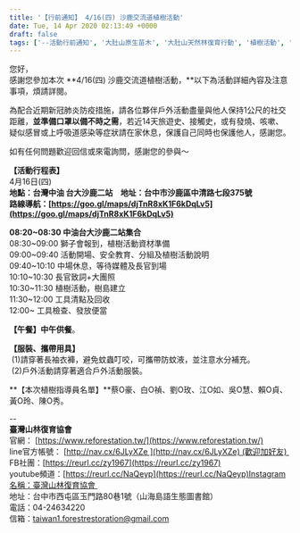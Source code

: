 ```yaml
---
title: '【行前通知】 4/16(四) 沙鹿交流道植樹活動'
date: Tue, 14 Apr 2020 02:13:49 +0000
draft: false
tags: ['--活動行前通知', '大肚山原生苗木', '大肚山天然林復育行動', '植樹活動', '活動訊息', '行前通知']
---
```


您好，  
感謝您參加本次 **4/16(四) 沙鹿交流道植樹活動，**以下為活動詳細內容及注意事項，煩請詳閱。  
  
為配合近期新冠肺炎防疫措施，請各位夥伴戶外活動盡量與他人保持1公尺的社交距離，**並準備口罩以備不時之需**，若近14天旅遊史、接觸史，或有發燒、咳嗽、疑似感冒或上呼吸道感染等症狀請在家休息，保護自己同時也保護他人，感謝您。  
  
如有任何問題歡迎回信或來電詢問，感謝您的參與～

**【活動行程表】**  
4月16日(四)  
**地點：台灣中油 台大沙鹿二站　地址：台中市沙鹿區中清路七段375號**  
**路線導航：[https://goo.gl/maps/djTnR8xK1F6kDqLv5](https://goo.gl/maps/djTnR8xK1F6kDqLv5)**  
  
**08:20~08:30 中油台大沙鹿二站集合**  
08:30~09:00 獅子會報到，植樹活動資材準備  
09:00~09:40 活動開場、安全教育、分組及植樹活動說明  
09:40~10:10 中場休息，等待媒體及長官到場  
10:10~10:30 長官致詞+大團照  
10:30~11:30 植樹活動，樹島建立  
11:30~12:00 工具清點及回收  
12:00~ 工具檢查、發放便當  
  
**【午餐】中午供餐**。  
  
**【服裝、攜帶用具】**  
 (1)請穿著長袖衣褲，避免蚊蟲叮咬，可攜帶防蚊液，並注意水分補充。  
 (2)戶外活動請穿著適合戶外活動服裝。  
  
**【本次植樹指導員名單】**蔡O豪、白O禎、劉O玫、江O如、吳O慧、賴O貞、 黃O玲、陳O秀。  
  
\--  
**臺灣山林復育協會**  
官網： [https://www.reforestation.tw/](https://www.reforestation.tw/)  
line官方帳號： [http://nav.cx/6JLyXZe ](http://nav.cx/6JLyXZe) (歡迎加好友)   
FB社團：[https://reurl.cc/zy1967](https://reurl.cc/zy1967)  
youtube頻道：[https://reurl.cc/NaQeyp](https://reurl.cc/NaQeyp)Instagram名稱：臺灣山林復育協會   
地址：台中市西屯區玉門路80巷1號（山海島語生態圖書館）  
電話：04-24634220  
信箱：[taiwan1.forestrestoration@gmail.com](mailto:taiwan1.forestrestoration@gmail.com)